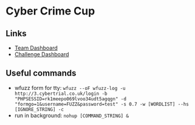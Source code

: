 # Cyber Crime Cup

## Links
* [Team Dashboard](https://www.cybercrime.co.uk/dashboard-team)
* [Challenge Dashboard](https://www.cybercrime.co.uk/dashboard-challenges)

## Useful commands
* wfuzz form for tty: `wfuzz --oF wfuzz-log -u http://3.cybertrial.co.uk/login -b "PHPSESSID=rk1meepo069lvoo34udt5agqgn" -d "formgo=1&username=FUZZ&password=test" -s 0.7 -w [WORDLIST] --hs [IGNORE_STRING] -c`
* run in background: `nohup [COMMAND_STRING] &`
